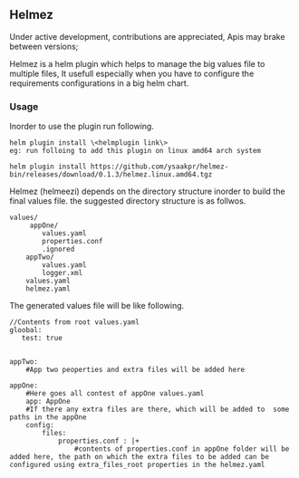 ## Helmez
Under active development, contributions are appreciated, Apis may brake between versions;

Helmez is a helm plugin which helps to manage the big values file to multiple files, It usefull especially when you have to configure the requirements configurations in a big helm chart.

### Usage
Inorder to use the plugin
run following.
```
helm plugin install \<helmplugin link\>
eg: run folloing to add this plugin on linux amd64 arch system 

helm plugin install https://github.com/ysaakpr/helmez-bin/releases/download/0.1.3/helmez.linux.amd64.tgz
```

Helmez (helmeezi) depends on the directory structure inorder to build the final values file. the suggested directory structure is as follwos.

```
values/
     appOne/
        values.yaml
        properties.conf
        .ignored
    appTwo/
        values.yaml
        logger.xml
    values.yaml
    helmez.yaml
```

The generated values file will be like following.
```
//Contents from root values.yaml
gloobal:
   test: true


appTwo:
    #App two peoperties and extra files will be added here

appOne:
    #Here goes all contest of appOne values.yaml
    app: AppOne
    #If there any extra files are there, which will be added to  some paths in the appOne
    config:
        files:
            properties.conf : |+
                #contents of properties.conf in appOne folder will be added here, the path on which the extra files to be added can be configured using extra_files_root properties in the helmez.yaml
